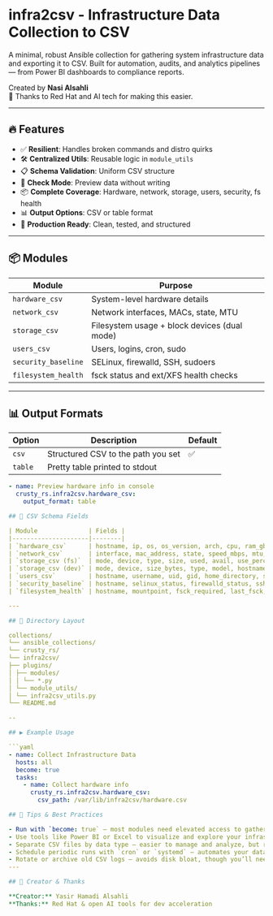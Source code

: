 # infra2csv - Infrastructure Data Collection to CSV

A minimal, robust Ansible collection for gathering system infrastructure data and exporting it to CSV. Built for automation, audits, and analytics pipelines — from Power BI dashboards to compliance reports.

Created by **Nasi Alsahli**  
🙏 Thanks to Red Hat and AI tech for making this easier.

---

## 🔥 Features

- ✅ **Resilient**: Handles broken commands and distro quirks
- 🛠 **Centralized Utils**: Reusable logic in `module_utils`
- 📋 **Schema Validation**: Uniform CSV structure
- 🔎 **Check Mode**: Preview data without writing
- 📦 **Complete Coverage**: Hardware, network, storage, users, security, fs health
- 📊 **Output Options**: CSV or table format
- 🚀 **Production Ready**: Clean, tested, and structured

---

## 📦 Modules

| Module             | Purpose                                                  |
|--------------------|----------------------------------------------------------|
| `hardware_csv`     | System-level hardware details                            |
| `network_csv`      | Network interfaces, MACs, state, MTU                     |
| `storage_csv`      | Filesystem usage + block devices (dual mode)             |
| `users_csv`        | Users, logins, cron, sudo                                |
| `security_baseline`| SELinux, firewalld, SSH, sudoers                         |
| `filesystem_health`| fsck status and ext/XFS health checks                    |

---

## 📊 Output Formats

| Option   | Description                               | Default |
|----------|-------------------------------------------|---------|
| `csv`    | Structured CSV to the path you set        | ✅      |
| `table`  | Pretty table printed to stdout            |         |

```yaml
- name: Preview hardware info in console
  crusty_rs.infra2csv.hardware_csv:
    output_format: table

## 🧬 CSV Schema Fields

| Module              | Fields |
|---------------------|--------|
| `hardware_csv`      | hostname, ip, os, os_version, arch, cpu, ram_gb, uptime_sec, boot_time, serial_number, model, cpu_cores, cpu_threads, disk_total_gb, user_count, run_by, timestamp |
| `network_csv`       | interface, mac_address, state, speed_mbps, mtu, hostname, run_by, timestamp |
| `storage_csv (fs)`  | mode, device, type, size, used, avail, use_percent, mountpoint, hostname, run_by, timestamp |
| `storage_csv (dev)` | mode, device, size_bytes, type, model, hostname, run_by, timestamp |
| `users_csv`         | hostname, username, uid, gid, home_directory, shell, last_login, schedule, command, source_type, enabled, next_run_time, timestamp, is_privileged |
| `security_baseline` | hostname, selinux_status, firewalld_status, ssh_root_login, password_auth_status, users_with_sudo, timestamp |
| `filesystem_health` | hostname, mountpoint, fsck_required, last_fsck, last_fsck_result, filesystem_type, timestamp |

---

## 📁 Directory Layout

collections/
└── ansible_collections/
└── crusty_rs/
└── infra2csv/
├── plugins/
│ ├── modules/
│ │ └── *.py
│ └── module_utils/
│ └── infra2csv_utils.py
└── README.md

--

## ▶️ Example Usage

```yaml
- name: Collect Infrastructure Data
  hosts: all
  become: true
  tasks:
    - name: Collect hardware info
      crusty_rs.infra2csv.hardware_csv:
        csv_path: /var/lib/infra2csv/hardware.csv

## 🧠 Tips & Best Practices

- Run with `become: true` — most modules need elevated access to gather system-level data.
- Use tools like Power BI or Excel to visualize and explore your infrastructure — great for insights, though adds extra tooling overhead.
- Separate CSV files by data type — easier to manage and analyze, but requires coordination when merging for unified views.
- Schedule periodic runs with `cron` or `systemd` — automates your data pipeline, but adds complexity to your ops stack.
- Rotate or archive old CSV logs — avoids disk bloat, though you’ll need a retention policy and storage strategy.
---

## 🧩 Creator & Thanks

**Creator:** Yasir Hamadi Alsahli  
**Thanks:** Red Hat & open AI tools for dev acceleration

